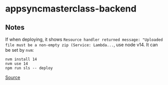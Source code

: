 # appsyncmasterclass-backend

## Notes

If when deploying, it shows `Resource handler returned message: "Uploaded file must be a non-empty zip (Service: Lambda...`, use node v14. It can be set by `nvm`:
```shell
nvm install 14
nvm use 14
npm run sls -- deploy
```
[Source](https://stackoverflow.com/questions/65916681/uploaded-file-must-be-a-non-empty-zip-service-awslambdainternal-status-code#answer-66069210)